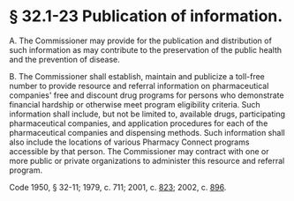# § 32.1-23 Publication of information.

<p>A. The Commissioner may provide for the publication and distribution of such information as may contribute to the preservation of the public health and the prevention of disease.</p><p>B. The Commissioner shall establish, maintain and publicize a toll-free number to provide resource and referral information on pharmaceutical companies' free and discount drug programs for persons who demonstrate financial hardship or otherwise meet program eligibility criteria. Such information shall include, but not be limited to, available drugs, participating pharmaceutical companies, and application procedures for each of the pharmaceutical companies and dispensing methods. Such information shall also include the locations of various Pharmacy Connect programs accessible by that person. The Commissioner may contract with one or more public or private organizations to administer this resource and referral program.</p><p>Code 1950, § 32-11; 1979, c. 711; 2001, c. <a href='http://lis.virginia.gov/cgi-bin/legp604.exe?011+ful+CHAP0823'>823</a>; 2002, c. <a href='http://lis.virginia.gov/cgi-bin/legp604.exe?021+ful+CHAP0896'>896</a>.</p>